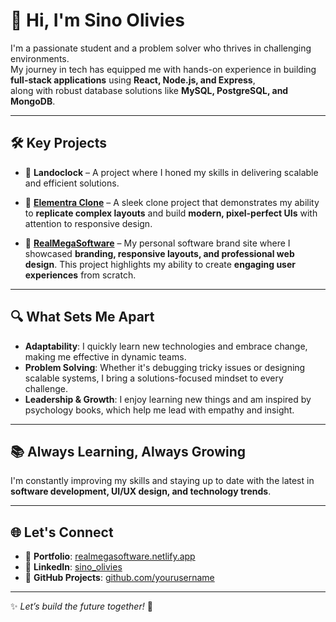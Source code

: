 # 🌟 Hi, I'm Sino Olivies  

I'm a passionate student and a problem solver who thrives in challenging environments.  
My journey in tech has equipped me with hands-on experience in building **full-stack applications** using **React, Node.js, and Express**,  
along with robust database solutions like **MySQL, PostgreSQL, and MongoDB**.  

---

## 🛠️ Key Projects  

- 🔗 **Landoclock** – A project where I honed my skills in delivering scalable and efficient solutions.  

- 🔗 [**Elementra Clone**](https://elementra-clone-xss4.vercel.app/) – A sleek clone project that demonstrates my ability to **replicate complex layouts** and build **modern, pixel-perfect UIs** with attention to responsive design.  

- 🔗 [**RealMegaSoftware**](https://realmegasoftware.netlify.app/) – My personal software brand site where I showcased **branding, responsive layouts, and professional web design**. This project highlights my ability to create **engaging user experiences** from scratch.  

---

## 🔍 What Sets Me Apart  

- **Adaptability**: I quickly learn new technologies and embrace change, making me effective in dynamic teams.  
- **Problem Solving**: Whether it's debugging tricky issues or designing scalable systems, I bring a solutions-focused mindset to every challenge.  
- **Leadership & Growth**: I enjoy learning new things and am inspired by psychology books, which help me lead with empathy and insight.  

---

## 📚 Always Learning, Always Growing  

I'm constantly improving my skills and staying up to date with the latest in **software development, UI/UX design, and technology trends**.  

---

## 🌐 Let's Connect  

- 🔗 **Portfolio**: [realmegasoftware.netlify.app](https://realmegasoftware.netlify.app/)  
- 🔗 **LinkedIn**: [sino_olivies](https://www.linkedin.com/in/sino_olivies)  
- 🔗 **GitHub Projects**: [github.com/yourusername](https://github.com/yourusername)  

---

✨ *Let’s build the future together!* 🚀
